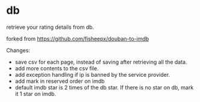 # db

retrieve your rating details from db.

forked from https://github.com/fisheepx/douban-to-imdb


Changes:
- save csv for each page, instead of saving after retrieving all the data.
- add more contents to the csv file. 
- add exception handling if ip is banned by the service provider.
- add mark in reserved order on imdb
- default imdb star is 2 times of the db star. If there is no star on db, mark it 1 star on imdb.